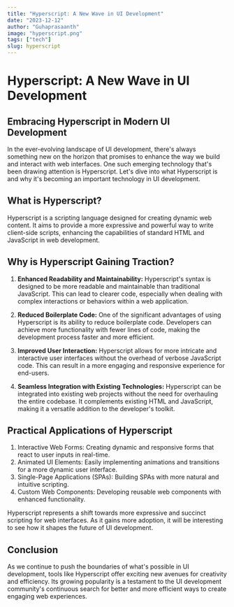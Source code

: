 ```yaml
---
title: "Hyperscript: A New Wave in UI Development"
date: "2023-12-12"
author: "Guhaprasaanth"
image: "hyperscript.png"
tags: ["tech"]
slug: hyperscript
---
```

# Hyperscript: A New Wave in UI Development

## Embracing Hyperscript in Modern UI Development
In the ever-evolving landscape of UI development, there's always something new on the horizon that promises to enhance the way we build and interact with web interfaces. One such emerging technology that's been drawing attention is Hyperscript. Let's dive into what Hyperscript is and why it's becoming an important technology in UI development.

## What is Hyperscript?
Hyperscript is a scripting language designed for creating dynamic web content. It aims to provide a more expressive and powerful way to write client-side scripts, enhancing the capabilities of standard HTML and JavaScript in web development.

## Why is Hyperscript Gaining Traction?
1. **Enhanced Readability and Maintainability:**
Hyperscript's syntax is designed to be more readable and maintainable than traditional JavaScript. This can lead to clearer code, especially when dealing with complex interactions or behaviors within a web application.

2. **Reduced Boilerplate Code:**
One of the significant advantages of using Hyperscript is its ability to reduce boilerplate code. Developers can achieve more functionality with fewer lines of code, making the development process faster and more efficient.

3. **Improved User Interaction:**
Hyperscript allows for more intricate and interactive user interfaces without the overhead of verbose JavaScript code. This can result in a more engaging and responsive experience for end-users.

4. **Seamless Integration with Existing Technologies:**
Hyperscript can be integrated into existing web projects without the need for overhauling the entire codebase. It complements existing HTML and JavaScript, making it a versatile addition to the developer's toolkit.

## Practical Applications of Hyperscript
1) Interactive Web Forms: Creating dynamic and responsive forms that react to user inputs in real-time.
2) Animated UI Elements: Easily implementing animations and transitions for a more dynamic user interface.
3) Single-Page Applications (SPAs): Building SPAs with more natural and intuitive scripting.
4) Custom Web Components: Developing reusable web components with enhanced functionality.

Hyperscript represents a shift towards more expressive and succinct scripting for web interfaces. As it gains more adoption, it will be interesting to see how it shapes the future of UI development.

## Conclusion
As we continue to push the boundaries of what's possible in UI development, tools like Hyperscript offer exciting new avenues for creativity and efficiency. Its growing popularity is a testament to the UI development community's continuous search for better and more efficient ways to create engaging web experiences.
